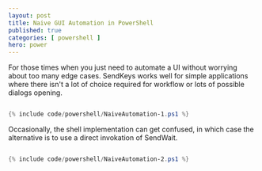 ```yaml
---
layout: post
title: Naive GUI Automation in PowerShell
published: true 
categories: [ powershell ]
hero: power
---
```


For those times when you just need to automate a UI without worrying about too many edge cases. SendKeys works 
well for simple applications where there isn't a lot of choice required for workflow or lots of possible dialogs opening. 

```powershell

{% include code/powershell/NaiveAutomation-1.ps1 %}

```

Occasionally, the shell implementation can get confused, in which case the alternative is to use a direct invokation of SendWait.

```powershell

{% include code/powershell/NaiveAutomation-2.ps1 %}

```

